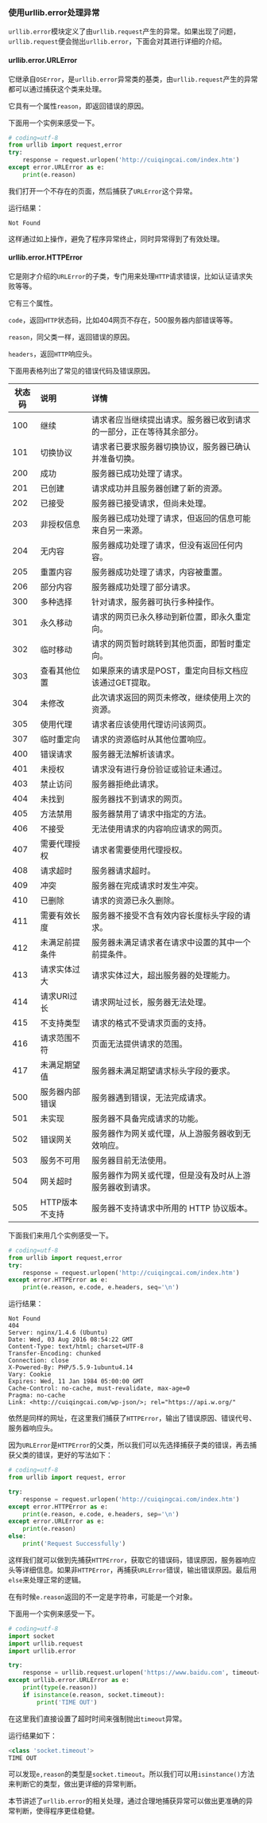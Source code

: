 ### 使用urllib.error处理异常

`urllib.error`模块定义了由`urllib.request`产生的异常。如果出现了问题，`urllib.request`便会抛出`urllib.error`，下面会对其进行详细的介绍。

#### urllib.error.URLError

它继承自`OSError`，是`urllib.error`异常类的基类，由`urllib.request`产生的异常都可以通过捕获这个类来处理。

它具有一个属性`reason`，即返回错误的原因。

下面用一个实例来感受一下。

```python
# coding=utf-8
from urllib import request,error
try:
    response = request.urlopen('http://cuiqingcai.com/index.htm')
except error.URLError as e:
    print(e.reason)
```

我们打开一个不存在的页面，然后捕获了`URLError`这个异常。

运行结果：

```
Not Found
```

这样通过如上操作，避免了程序异常终止，同时异常得到了有效处理。

#### urllib.error.HTTPError

它是刚才介绍的`URLError`的子类，专门用来处理`HTTP`请求错误，比如认证请求失败等等。

它有三个属性。

`code`，返回`HTTP`状态码，比如404网页不存在，500服务器内部错误等等。

`reason`，同父类一样，返回错误的原因。

`headers`，返回`HTTP`响应头。

下面用表格列出了常见的错误代码及错误原因。

| 状态码  | 说明        | 详情                                 |
| ---- | :-------- | :--------------------------------- |
| 100  | 继续        | 请求者应当继续提出请求。服务器已收到请求的一部分，正在等待其余部分。 |
| 101  | 切换协议      | 请求者已要求服务器切换协议，服务器已确认并准备切换。         |
| 200  | 成功        | 服务器已成功处理了请求。                       |
| 201  | 已创建       | 请求成功并且服务器创建了新的资源。                  |
| 202  | 已接受       | 服务器已接受请求，但尚未处理。                    |
| 203  | 非授权信息     | 服务器已成功处理了请求，但返回的信息可能来自另一来源。        |
| 204  | 无内容       | 服务器成功处理了请求，但没有返回任何内容。              |
| 205  | 重置内容      | 服务器成功处理了请求，内容被重置。                  |
| 206  | 部分内容      | 服务器成功处理了部分请求。                      |
| 300  | 多种选择      | 针对请求，服务器可执行多种操作。                   |
| 301  | 永久移动      | 请求的网页已永久移动到新位置，即永久重定向。             |
| 302  | 临时移动      | 请求的网页暂时跳转到其他页面，即暂时重定向。             |
| 303  | 查看其他位置    | 如果原来的请求是POST，重定向目标文档应该通过GET提取。     |
| 304  | 未修改       | 此次请求返回的网页未修改，继续使用上次的资源。            |
| 305  | 使用代理      | 请求者应该使用代理访问该网页。                    |
| 307  | 临时重定向     | 请求的资源临时从其他位置响应。                    |
| 400  | 错误请求      | 服务器无法解析该请求。                        |
| 401  | 未授权       | 请求没有进行身份验证或验证未通过。                  |
| 403  | 禁止访问      | 服务器拒绝此请求。                          |
| 404  | 未找到       | 服务器找不到请求的网页。                       |
| 405  | 方法禁用      | 服务器禁用了请求中指定的方法。                    |
| 406  | 不接受       | 无法使用请求的内容响应请求的网页。                  |
| 407  | 需要代理授权    | 请求者需要使用代理授权。                       |
| 408  | 请求超时      | 服务器请求超时。                           |
| 409  | 冲突        | 服务器在完成请求时发生冲突。                     |
| 410  | 已删除       | 请求的资源已永久删除。                        |
| 411  | 需要有效长度    | 服务器不接受不含有效内容长度标头字段的请求。             |
| 412  | 未满足前提条件   | 服务器未满足请求者在请求中设置的其中一个前提条件。          |
| 413  | 请求实体过大    | 请求实体过大，超出服务器的处理能力。                 |
| 414  | 请求URI过长   | 请求网址过长，服务器无法处理。                    |
| 415  | 不支持类型     | 请求的格式不受请求页面的支持。                    |
| 416  | 请求范围不符    | 页面无法提供请求的范围。                       |
| 417  | 未满足期望值    | 服务器未满足期望请求标头字段的要求。                 |
| 500  | 服务器内部错误   | 服务器遇到错误，无法完成请求。                    |
| 501  | 未实现       | 服务器不具备完成请求的功能。                     |
| 502  | 错误网关      | 服务器作为网关或代理，从上游服务器收到无效响应。           |
| 503  | 服务不可用     | 服务器目前无法使用。                         |
| 504  | 网关超时      | 服务器作为网关或代理，但是没有及时从上游服务器收到请求。       |
| 505  | HTTP版本不支持 | 服务器不支持请求中所用的 HTTP 协议版本。            |

下面我们来用几个实例感受一下。

```python
# coding=utf-8
from urllib import request,error
try:
    response = request.urlopen('http://cuiqingcai.com/index.htm')
except error.HTTPError as e:
    print(e.reason, e.code, e.headers, seq='\n')
```
运行结果：

```
Not Found
404
Server: nginx/1.4.6 (Ubuntu)
Date: Wed, 03 Aug 2016 08:54:22 GMT
Content-Type: text/html; charset=UTF-8
Transfer-Encoding: chunked
Connection: close
X-Powered-By: PHP/5.5.9-1ubuntu4.14
Vary: Cookie
Expires: Wed, 11 Jan 1984 05:00:00 GMT
Cache-Control: no-cache, must-revalidate, max-age=0
Pragma: no-cache
Link: <http://cuiqingcai.com/wp-json/>; rel="https://api.w.org/"
```

依然是同样的网址，在这里我们捕获了`HTTPError`，输出了错误原因、错误代号、服务器响应头。

因为`URLError`是`HTTPError`的父类，所以我们可以先选择捕获子类的错误，再去捕获父类的错误，更好的写法如下：

```python
# coding=utf-8
from urllib import request, error

try:
    response = request.urlopen('http://cuiqingcai.com/index.htm')
except error.HTTPError as e:
    print(e.reason, e.code, e.headers, sep='\n')
except error.URLError as e:
    print(e.reason)
else:
    print('Request Successfully')
```

这样我们就可以做到先捕获`HTTPError`，获取它的错误码，错误原因，服务器响应头等详细信息。如果非`HTTPError`，再捕获`URLError`错误，输出错误原因。最后用`else`来处理正常的逻辑。

在有时候`e.reason`返回的不一定是字符串，可能是一个对象。

下面用一个实例来感受一下。

```python
# coding=utf-8
import socket
import urllib.request
import urllib.error

try:
    response = urllib.request.urlopen('https://www.baidu.com', timeout=0.01)
except urllib.error.URLError as e:
    print(type(e.reason))
    if isinstance(e.reason, socket.timeout):
        print('TIME OUT')
```
在这里我们直接设置了超时时间来强制抛出`timeout`异常。

运行结果如下： 

```python
<class 'socket.timeout'>
TIME OUT
```

可以发现`e,reason`的类型是`socket.timeout`。所以我们可以用`isinstance()`方法来判断它的类型，做出更详细的异常判断。

本节讲述了`urllib.error`的相关处理，通过合理地捕获异常可以做出更准确的异常判断，使得程序更佳稳健。
